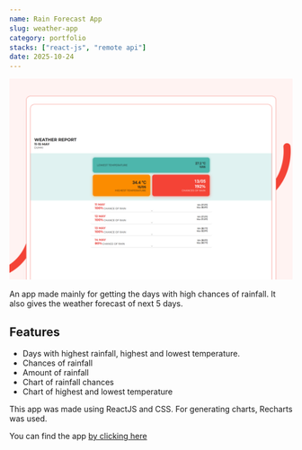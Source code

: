 ```yaml
---
name: Rain Forecast App
slug: weather-app
category: portfolio
stacks: ["react-js", "remote api"]
date: 2025-10-24
---
```

![](./images/byu.png)

An app made mainly for getting the days with high chances of rainfall. It also gives the weather forecast of next 5 days.

## Features

- Days with highest rainfall, highest and lowest temperature.
- Chances of rainfall
- Amount of rainfall
- Chart of rainfall chances
- Chart of highest and lowest temperature

This app was made using ReactJS and CSS. For generating charts, Recharts was used.

You can find the app [by clicking here](https://imranmollajoy.github.io/bring-your-umbrella/)
